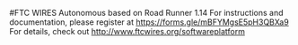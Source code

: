 #FTC WIRES Autonomous based on Road Runner 1.14
For instructions and documentation, please register at https://forms.gle/mBFYMgsE5pH3QBXa9 For details, check out http://www.ftcwires.org/softwareplatform
